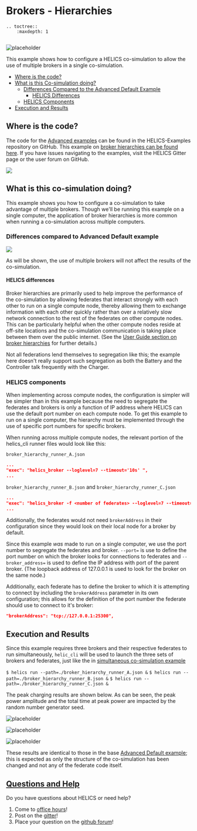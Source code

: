 # Brokers - Hierarchies

```{eval-rst}
.. toctree::
    :maxdepth: 1


```

![placeholder](../../../img/user_guide_combinations_advanced.png)

This example shows how to configure a HELICS co-simulation to allow the use of multiple brokers in a single co-simulation.

- [Where is the code?](#where-is-the-code)
- [What is this Co-simulation doing?](#what-is-this-co-simulation-doing)
  - [Differences Compared to the Advanced Default Example](#differences-compared-to-the-advanced-default-example)
    - [HELICS Differences](#helics-differences)
  - [HELICS Components](#helics-components)
- [Execution and Results](#execution-and-results)

## Where is the code?

The code for the [Advanced examples](https://github.com/GMLC-TDC/HELICS-Examples/tree/master/user_guide_examples/advanced) can be found in the HELICS-Examples repository on GitHub. This example on [broker hierarchies can be found here](https://github.com/GMLC-TDC/HELICS-Examples/tree/master/user_guide_examples/advanced/advanced_brokers/hierarchies). If you have issues navigating to the examples, visit the HELICS Gitter page or the user forum on GitHub.

[![](../../../img/advanced_broker_hierarchies_github.png)](https://github.com/GMLC-TDC/HELICS-Examples/tree/master/user_guide_examples/advanced)

## What is this co-simulation doing?

This example shows you how to configure a co-simulation to take advantage of multiple brokers. Though we'll be running this example on a single computer, the application of broker hierarchies is more common when running a co-simulation across multiple computers.

### Differences compared to Advanced Default example

![](../../../img/broker_hierarchy_example.png)

As will be shown, the use of multiple brokers will not affect the results of the co-simulation.

#### HELICS differences

Broker hierarchies are primarily used to help improve the performance of the co-simulation by allowing federates that interact strongly with each other to run on a single compute node, thereby allowing them to exchange information with each other quickly rather than over a relatively slow network connection to the rest of the federates on other compute nodes. This can be particularly helpful when the other compute nodes reside at off-site locations and the co-simulation communication is taking place between them over the public internet. (See the [User Guide section on broker hierarchies](../../advanced_topics/broker_hierarchies.md) for further details.)

Not all federations lend themselves to segregation like this; the example here doesn't really support such segregation as both the Battery and the Controller talk frequently with the Charger.

### HELICS components

When implementing across compute nodes, the configuration is simpler will be simpler than in this example because the need to segregate the federates and brokers is only a function of IP address where HELICS can use the default port number on each compute node. To get this example to run on a single computer, the hierarchy must be implemented through the use of specific port numbers for specific brokers.

When running across multiple compute nodes, the relevant portion of the helics_cli runner files would look like this:

`broker_hierarchy_runner_A.json`

```json
...
"exec": "helics_broker --loglevel=7 --timeout='10s' ",
...
```

`broker_hierarchy_runner_B.json` and `broker_hierarchy_runner_C.json`

```json
...
"exec": "helics_broker -f <number of federates> --loglevel=7 --timeout='10s' --broker_address=tcp://<IP address of broker A>",
...
```

Additionally, the federates would not need `brokerAddress` in their configuration since they would look on their local node for a broker by default.

Since this example _was_ made to run on a single computer, we use the port number to segregate the federates and broker. `--port=` is use to define the port number on which the broker looks for connections to federates and `--broker_address=` is used to define the IP address with port of the parent broker. (The loopback address of 127.0.0.1 is used to look for the broker on the same node.)

Additionally, each federate has to define the broker to which it is attempting to connect by including the `brokerAddress` parameter in its own configuration; this allows for the definition of the port number the federate should use to connect to it's broker:

```json
"brokerAddress": "tcp://127.0.0.1:25300",
```

## Execution and Results

Since this example requires three brokers and their respective federates to run simultaneously, `helic_cli` will be used to launch the three sets of brokers and federates, just like the in [simultaneous co-simulation example](./advanced_brokers_simultaneous.md)

`$ helics run --path=./broker_hierarchy_runner_A.json &`
`$ helics run --path=./broker_hierarchy_runner_B.json &`
`$ helics run --path=./broker_hierarchy_runner_C.json &`

The peak charging results are shown below. As can be seen, the peak power amplitude and the total time at peak power are impacted by the random number generator seed.

![placeholder](../../../img/advanced_hierarchy_charging_power.png)

![placeholder](../../../img/advanced_hierarchy_estimated_SOCs.png)

![placeholder](../../../img/advanced_hierarchy_battery_SOCs.png)

These results are identical to those in the base [Advanced Default example](./advanced_default.md); this is expected as only the structure of the co-simulation has been changed and not any of the federate code itself.

## [Questions and Help](../../support.md)

Do you have questions about HELICS or need help?

1. Come to [office hours](mailto:helicsteam@helics.org)!
2. Post on the [gitter](https://gitter.im/GMLC-TDC/HELICS)!
3. Place your question on the [github forum](https://github.com/GMLC-TDC/HELICS/discussions)!
